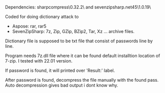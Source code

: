 Dependencies:   sharpcompress\0.32.2\  and  sevenzipsharp.net45\1.0.19\

Coded for doing dictionary attack to 

* Aspose: rar, rar5        
* SevenZipSharp: 7z, Zip, GZip, BZip2, Tar, Xz ...
archive files.

Dictionary file is supposed to be txt file that 
consist of passwords line by line.

Program needs 7z.dll file where it can be found default installtion location of 7-zip. I tested with 22.01 version.

If password is found, it will printed over 'Result:' label. 

After password is found, decompress the file manually with the found pass. Auto decompression gives bad output i dont know why.
